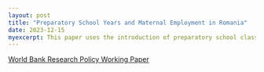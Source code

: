 ```yaml
---
layout: post
title: "Preparatory School Years and Maternal Employment in Romania"
date: 2023-12-15
myexcerpt: This paper uses the introduction of preparatory school classes targeting six-year-old children in Romania to study whether universal, compulsory, public care provision could increase female employment. Results from difference-in-difference estimations show that the reform resulted in rising employment rates for mothers of six-year-old children. The effect is lower for mothers living in households with elderly people, but larger for those facing stronger trade-offs prior to the reform. Overall, investing in universal, compulsory, public childcare is beneficial and could significantly increase female employment and labor force participation rates. *(submitted)*
---
```


[World Bank Research Policy Working Paper](https://documents.worldbank.org/en/publication/documents-reports/documentdetail/099916512112331443/idu04bdf4f0b0085404fe308329043198ba43117)

<object data="/images/Preparatory_School_Years.pdf" width="1000" height="1000" type='application/pdf'></object>
